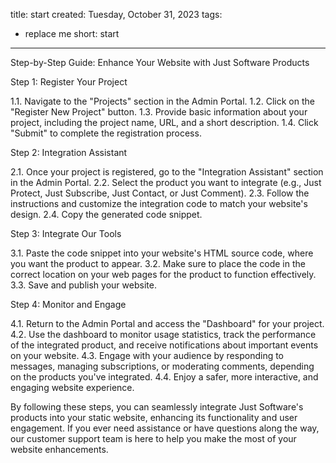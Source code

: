 title: start
created: Tuesday, October 31, 2023
tags:
  - replace me
short: start
---
Step-by-Step Guide: Enhance Your Website with Just Software Products

Step 1: Register Your Project

1.1. Navigate to the "Projects" section in the Admin Portal.
1.2. Click on the "Register New Project" button.
1.3. Provide basic information about your project, including the project name, URL, and a short description.
1.4. Click "Submit" to complete the registration process.

Step 2: Integration Assistant

2.1. Once your project is registered, go to the "Integration Assistant" section in the Admin Portal.
2.2. Select the product you want to integrate (e.g., Just Protect, Just Subscribe, Just Contact, or Just Comment).
2.3. Follow the instructions and customize the integration code to match your website's design.
2.4. Copy the generated code snippet.

Step 3: Integrate Our Tools

3.1. Paste the code snippet into your website's HTML source code, where you want the product to appear.
3.2. Make sure to place the code in the correct location on your web pages for the product to function effectively.
3.3. Save and publish your website.

Step 4: Monitor and Engage

4.1. Return to the Admin Portal and access the "Dashboard" for your project.
4.2. Use the dashboard to monitor usage statistics, track the performance of the integrated product, and receive notifications about important events on your website.
4.3. Engage with your audience by responding to messages, managing subscriptions, or moderating comments, depending on the products you've integrated.
4.4. Enjoy a safer, more interactive, and engaging website experience.

By following these steps, you can seamlessly integrate Just Software's products into your static website, enhancing its functionality and user engagement. If you ever need assistance or have questions along the way, our customer support team is here to help you make the most of your website enhancements.